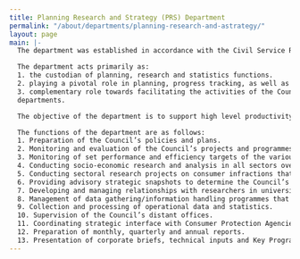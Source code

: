 ```yaml
---
title: Planning Research and Strategy (PRS) Department
permalink: "/about/departments/planning-research-and-astrategy/"
layout: page
main: |-
  The department was established in accordance with the Civil Service Reforms Act No. 43 of 1988 of the Federal Government of Nigeria to address the missing links in plans and projects implementation as well as to provide the necessary data base required for planning purposes.

  The department acts primarily as:
  1. the custodian of planning, research and statistics functions.
  2. playing a pivotal role in planning, progress tracking, as well as coordination of the Council’s projects, programmes and activities according to schedule and in line with budget.
  3. complementary role towards facilitating the activities of the Council across all
  departments.

  The objective of the department is to support high level productivity and operational efficiency of the Council. Its vision is to ensure that CPC operates at the highest level of efficiency and effectiveness through systematic and explicit planning, research and data analysis. The mission of the department is to be the Council’s think-tank, offering a clear roadmap towards speedily reaching end goals/outcomes in a timely and most effective manner.

  The functions of the department are as follows:
  1. Preparation of the Council’s policies and plans.
  2. Monitoring and evaluation of the Council’s projects and programmes to measure progress towards set goals.
  3. Monitoring of set performance and efficiency targets of the various sub- divisions of the Council.
  4. Conducting socio-economic research and analysis in all sectors over which the Council has jurisdiction to support law enforcement and advocacy efforts.
  5. Conducting sectoral research projects on consumer infractions that will produce outputs of direct benefits to consumers.
  6. Providing advisory strategic snapshots to determine the Council’s best routes towards success.
  7. Developing and managing relationships with researchers in universities, research institutes and other government agencies.
  8. Management of data gathering/information handling programmes that meet consumer needs.
  9. Collection and processing of operational data and statistics.
  10. Supervision of the Council’s distant offices.
  11. Coordinating strategic interface with Consumer Protection Agencies across the 36 States and FCT.
  12. Preparation of monthly, quarterly and annual reports.
  13. Presentation of corporate briefs, technical inputs and Key Programme Priorities (KPP) of the Council to the Presidency, Office of the Head of Civil Service of the Federation (OHCSF), the Supervising Federal Ministry of Industry, Trade and Investment other external stakeholders.
---
```



